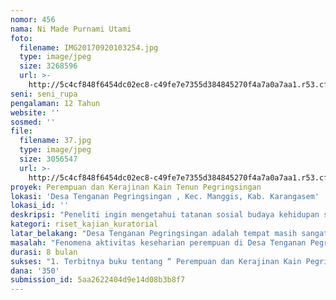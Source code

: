 ```yaml
---
nomor: 456
nama: Ni Made Purnami Utami
foto:
  filename: IMG20170920103254.jpg
  type: image/jpeg
  size: 3268596
  url: >-
    http://5c4cf848f6454dc02ec8-c49fe7e7355d384845270f4a7a0a7aa1.r53.cf2.rackcdn.com/2a255d1c-3616-448c-96e6-2d6b3d6b2e63/IMG20170920103254.jpg
seni: seni_rupa
pengalaman: 12 Tahun
website: ''
sosmed: ''
file:
  filename: 37.jpg
  type: image/jpeg
  size: 3056547
  url: >-
    http://5c4cf848f6454dc02ec8-c49fe7e7355d384845270f4a7a0a7aa1.r53.cf2.rackcdn.com/7dd119e9-c45b-401d-9ce1-764d8c91329b/37.jpg
proyek: Perempuan dan Kerajinan Kain Tenun Pegringsingan
lokasi: 'Desa Tenganan Pegringsingan , Kec. Manggis, Kab. Karangasem'
lokasi_id: ''
deskripsi: "Peneliti ingin mengetahui tatanan sosial budaya kehidupan sehari-hari  perempuan di Desa Tenganan Pegringsingan seperti menenun dengan alat tenun dan motif tenun \_khas Tenganan Pegringsingan yang hampir disetiap rumah menekuni sebagai mata pencaharian. Pendekatan fenomenologi dilakukan peneliti untuk melihat  fenomena aktivitas keseharian perempuan, menjalankan perannya sebagai seorang perempuan menurut kodrat, budaya dan aturan hukum adat masyarakat yang ada, ditengah menggeliatnya perempuan mulai menunjukkan keberadaannya di struktur social masyarakat. Kajian yang akan peneliti lakukan ini bertujuan menumbuhkan motivasi perempuan penenun kain pegringsingan dan  sekaligus memberdayakan promosi hasil kerajinannya sebagai seniman tenun, dengan beberapa rencana kegiatan di bawah ini: 1. membuat buku dan dokumentasi dalam bentuk video dokumenter. 2. pameran promosi hasil kerajinan dengan tema “Hasil Kerajinan Penenun Kain Pegringsingan Desa Tenganan Pegringsingan."
kategori: riset_kajian_kuratorial
latar_belakang: "Desa Tenganan Pegringsingan adalah tempat masih sangat tradisional dan jauh dari pengaruh budaya  modern, budaya asing serta teknologi yang amat pesat di zaman sekarang ini. Walaupun sarana dan prasarana seperti listrik dan sepeda motor masuk ke Desa Tenganan Pegringsingan, tetapi rumah dan adat istiadat tetap dipertahankan seperti aslinya sehingga tetap unik dan alami, ini karena masyarakat Tenganan Pegringsingan mempunyai peraturan adat desa yang sangat kuat, yang mereka sebut dengan\_awig-awig\_ yang sudah tertulis sejak abad 11 dan sudah diperbarui pada tahun 1842. Keunikan masyarakat wanita di desa ini sangat mentaati aturan tersebut dan tidak pernah merasa malu bahwa meraka lambat dalam perkembangan zaman.  \r\nPenulis melihat bagaimana keadaan perempuan Tenganan Pegringsingan dalam tatanan sosial budaya kehidupan sehari-hari  seperti pekerjaan menenun sebagai mata pencaharian, kegiatan menenun kerajinan kain pegringsingan diharapkan mampu bersentuhan langsung dengan pasar dan mendapat posisi tawar yang layak. Bila nantinya proses pekerjaan menenun oleh para perempuan penenun dihargai secara layak dengan mempertimbangkan relasi kerja perempuan sebagai pelaku seni tenun maka disampaing akan dapat meningkatkan pendapatan keluarga juga dapat mempertahankan nilai-nilai warisan budaya lelulur. Upaya ini dibuat agar basis ekonomi masyarakat di Desa Tenganan Pegringsingan  mengalami peningkatan dan kemajuan."
masalah: "Fenomena aktivitas keseharian perempuan di Desa Tenganan Pegringsingan melakukan pekerjaan menenun dengan alat tenun dan motif tenun \_khas Tenganan Pegringsingan sebagai mata pencaharian dan bagaimana  upaya memotivasi perempuan penenun agar tetap eksis dan dapat meningkatkan pendapatan keluarga  serta melestarikan nilai budaya lelulur, ditengah menggeliatnya perempuan mulai menunjukkan keberadaannya di struktur social masyarakat. "
durasi: 8 bulan
sukses: "1. Terbitnya buku tentang “ Perempuan dan Kerajinan Kain Pegringsingan “  memajukan   pengetahuan dalam pelestarian budaya di Provinsi Bali  yang dikenal sebagai Daerah Seni dan Budayanya Indonesia. Disamping mengenal lebih dekat praktek kebudayaan perempuan di Bali khususnya perempuan di Desa Tenganan Pengringsingan. \r\n2. Mendokumentasikan venomena kegiatan penenun dengan alat tenun dan motif tenun \_khas Tenganan Pegringsingan  dalam bentuk viedio visual   \r\n3. Pameran Hasil Kerajinan Kain Pegringsingan  Penenun Perempuan Desa Tenganan Pegringsingan sebagai upaya  promosi pemasaran dalam meningkatkan pendapatan keluarga dan pelestarian budaya."
dana: '350'
submission_id: 5aa2622404d9e14d08b3b8f7
---
```

